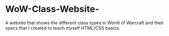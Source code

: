 # WoW-Class-Website-
A website that shows the different class types in World of Warcraft and their specs that I created to teach myself HTML/CSS basics.
